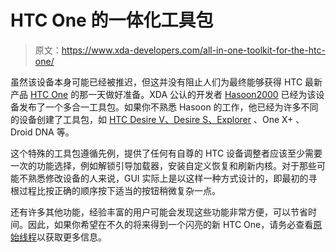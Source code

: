 # HTC One 的一体化工具包

> 原文：<https://www.xda-developers.com/all-in-one-toolkit-for-the-htc-one/>

虽然该设备本身可能已经被推迟，但这并没有阻止人们为最终能够获得 HTC 最新产品 [HTC One](http://forum.xda-developers.com/forumdisplay.php?f=2115) 的那一天做好准备。XDA 公认的开发者 [Hasoon2000](http://forum.xda-developers.com/member.php?u=848723) 已经为该设备发布了一个多合一工具包。如果你不熟悉 Hasoon 的工作，他已经为许多不同的设备创建了工具包，如 [HTC Desire V、Desire S、Explorer](http://www.xda-developers.com/android/all-in-one-toolkits-for-the-htc-explorer-desire-v-and-desire-s/) 、One X+ 、Droid DNA 等。

这个特殊的工具包遵循先例，提供了任何有自尊的 HTC 设备调整者应该至少需要一次的功能选择，例如解锁引导加载器，安装自定义恢复和刷新内核。对于那些可能不熟悉修改设备的人来说，GUI 实际上是以这样一种方式设计的，即最初的寻根过程比按正确的顺序按下适当的按钮稍微复杂一点。

还有许多其他功能，经验丰富的用户可能会发现这些功能非常方便，可以节省时间。因此，如果你希望在不久的将来得到一个闪亮的新 HTC One，请务必查看[原始线程](http://forum.xda-developers.com/showthread.php?t=2183942)以获取更多信息。